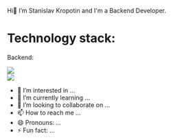 Hi👋 I’m Stanislav Kropotin and I'm a Backend Developer.
  
# Technology stack: 
  Backend:
<div id="header" align="left">
  <img src="https://github.com/StanislavKropotin/images/blob/main/python.PNG?raw=true width="100"/>
</div>

<div id="header" align="left">
  <img src="https://github.com/StanislavKropotin/images/blob/main/django.PNG?raw=true width="100"/>
</div>



- 👀 I’m interested in ...
- 🌱 I’m currently learning ...
- 💞️ I’m looking to collaborate on ...
- 📫 How to reach me ...
- 😄 Pronouns: ...
- ⚡ Fun fact: ...

<!---
StanislavKropotin/StanislavKropotin is a ✨ special ✨ repository because its `README.md` (this file) appears on your GitHub profile.
You can click the Preview link to take a look at your changes.
--->
